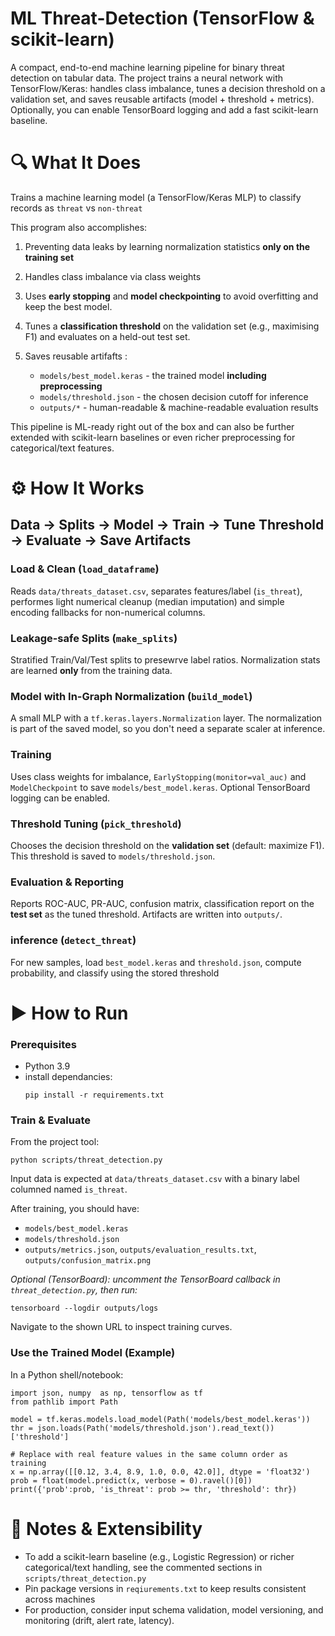 # ML Threat-Detection (TensorFlow & scikit-learn)
A compact, end-to-end machine learning pipeline for binary threat detection on tabular data. The project trains a neural network with TensorFlow/Keras: handles class imbalance, tunes a decision threshold on a validation set, and saves reusable artifacts (model + threshold + metrics). Optionally, you can enable TensorBoard logging and add a fast scikit-learn baseline.


🔍 What It Does
=================

Trains a machine learning model (a TensorFlow/Keras MLP) to classify records as `threat` vs `non-threat` 

This program also accomplishes: 

1. Preventing data leaks by learning normalization statistics **only on the training set**

2. Handles class imbalance via class weights

3. Uses **early stopping** and **model checkpointing** to avoid overfitting and keep the best model.

4. Tunes a **classification threshold** on the validation set (e.g., maximising F1) and evaluates on a held-out test set.

5. Saves reusable artifafts :

    - `models/best_model.keras` - the trained model **including preprocessing**
    - `models/threshold.json` - the chosen decision cutoff for inference
    - `outputs/*` - human-readable & machine-readable evaluation results

This pipeline is ML-ready right out of the box  and can also be further extended with scikit-learn baselines or even richer preprocessing for categorical/text features.


⚙️ How It Works
===================

## Data → Splits → Model → Train → Tune Threshold → Evaluate → Save Artifacts 
 
### Load & Clean (`load_dataframe`)

Reads `data/threats_dataset.csv`, separates features/label (`is_threat`), performes light numerical cleanup (median imputation) and simple encoding fallbacks for non-numerical columns. <br/>


### Leakage-safe Splits (`make_splits`) 

Stratified Train/Val/Test splits to presewrve label ratios. Normalization stats are learned **only** from the training data. <br/>


### Model with In-Graph Normalization (`build_model`) 

A small MLP with a `tf.keras.layers.Normalization` layer. The normalization is part of the saved model, so you don't need a separate scaler at inference. <br/>


### Training 

Uses class weights for imbalance, `EarlyStopping(monitor=val_auc)` and `ModelCheckpoint` to save `models/best_model.keras`. Optional TensorBoard logging can be enabled. <br/>


### Threshold Tuning (`pick_threshold`)

Chooses the decision threshold on the **validation set** (default: maximize F1). This threshold is saved to `models/threshold.json`. <br/> 


### Evaluation & Reporting 

Reports ROC-AUC, PR-AUC, confusion matrix, classification report on the **test set** as the tuned threshold. Artifacts are written into `outputs/`. <br/>


### inference (`detect_threat`)

For new samples, load `best_model.keras` and `threshold.json`, compute probability, and classify using the stored threshold


▶️ How to Run
===============

### Prerequisites

- Python 3.9
- install dependancies: <br/> 
  ```
  pip install -r requirements.txt
  ```

### Train & Evaluate 

From the project tool: <br/> 

```
python scripts/threat_detection.py
```

Input data is expected at `data/threats_dataset.csv` with a binary label columned named `is_threat`. 

After training, you should have:

  - `models/best_model.keras`
  - `models/threshold.json`
  - `outputs/metrics.json`, `outputs/evaluation_results.txt`, `outputs/confusion_matrix.png`

*Optional (TensorBoard): uncomment the TensorBoard callback in `threat_detection.py`, then run:* 

```
tensorboard --logdir outputs/logs
```

Navigate to the shown URL to inspect training curves.


### Use the Trained Model (Example) 

In a Python shell/notebook: 

```
import json, numpy  as np, tensorflow as tf
from pathlib import Path 

model = tf.keras.models.load_model(Path('models/best_model.keras'))
thr = json.loads(Path('models/threshold.json').read_text())['threshold']

# Replace with real feature values in the same column order as training
x = np.array([[0.12, 3.4, 8.9, 1.0, 0.0, 42.0]], dtype = 'float32')
prob = float(model.predict(x, verbose = 0).ravel()[0])
print({'prob':prob, 'is_threat': prob >= thr, 'threshold': thr})
```


🔨 Notes & Extensibility
===============

- To add a scikit-learn baseline (e.g., Logistic Regression) or richer categorical/text handling, see the commented sections in `scripts/threat_detection.py`
- Pin package versions in `reqiurements.txt` to keep results consistent across machines
- For production, consider input schema validation, model versioning, and monitoring (drift, alert rate, latency).
